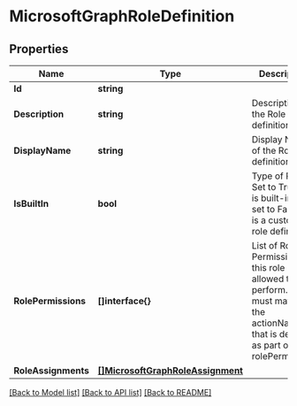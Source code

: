 # MicrosoftGraphRoleDefinition

## Properties

Name | Type | Description | Notes
------------ | ------------- | ------------- | -------------
**Id** | **string** |  | [optional] 
**Description** | **string** | Description of the Role definition. | [optional] 
**DisplayName** | **string** | Display Name of the Role definition. | [optional] 
**IsBuiltIn** | **bool** | Type of Role. Set to True if it is built-in, or set to False if it is a custom role definition. | [optional] 
**RolePermissions** | **[]interface{}** | List of Role Permissions this role is allowed to perform. These must match the actionName that is defined as part of the rolePermission. | [optional] 
**RoleAssignments** | [**[]MicrosoftGraphRoleAssignment**](microsoft.graph.roleAssignment.md) |  | [optional] 

[[Back to Model list]](../README.md#documentation-for-models) [[Back to API list]](../README.md#documentation-for-api-endpoints) [[Back to README]](../README.md)


